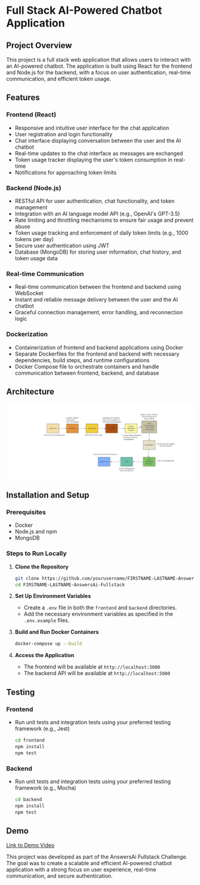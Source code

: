 # Full Stack AI-Powered Chatbot Application

## Project Overview

This project is a full stack web application that allows users to interact with an AI-powered chatbot. The application is built using React for the frontend and Node.js for the backend, with a focus on user authentication, real-time communication, and efficient token usage.

## Features

### Frontend (React)
- Responsive and intuitive user interface for the chat application
- User registration and login functionality
- Chat interface displaying conversation between the user and the AI chatbot
- Real-time updates to the chat interface as messages are exchanged
- Token usage tracker displaying the user's token consumption in real-time
- Notifications for approaching token limits

### Backend (Node.js)
- RESTful API for user authentication, chat functionality, and token management
- Integration with an AI language model API (e.g., OpenAI's GPT-3.5)
- Rate limiting and throttling mechanisms to ensure fair usage and prevent abuse
- Token usage tracking and enforcement of daily token limits (e.g., 1000 tokens per day)
- Secure user authentication using JWT
- Database (MongoDB) for storing user information, chat history, and token usage data

### Real-time Communication
- Real-time communication between the frontend and backend using WebSocket
- Instant and reliable message delivery between the user and the AI chatbot
- Graceful connection management, error handling, and reconnection logic

### Dockerization
- Containerization of frontend and backend applications using Docker
- Separate Dockerfiles for the frontend and backend with necessary dependencies, build steps, and runtime configurations
- Docker Compose file to orchestrate containers and handle communication between frontend, backend, and database

## Architecture

![Architecture Diagram](Architecture_Diagram.jpg)  <!-- Replace with actual path to the diagram -->

## Installation and Setup

### Prerequisites
- Docker
- Node.js and npm
- MongoDB

### Steps to Run Locally

1. **Clone the Repository**
    ```bash
    git clone https://github.com/yourusername/FIRSTNAME-LASTNAME-AnswersAi-Fullstack.git
    cd FIRSTNAME-LASTNAME-AnswersAi-Fullstack
    ```

2. **Set Up Environment Variables**
    - Create a `.env` file in both the `frontend` and `backend` directories.
    - Add the necessary environment variables as specified in the `.env.example` files.

3. **Build and Run Docker Containers**
    ```bash
    docker-compose up --build
    ```

4. **Access the Application**
    - The frontend will be available at `http://localhost:3000`
    - The backend API will be available at `http://localhost:5000`

## Testing

### Frontend
- Run unit tests and integration tests using your preferred testing framework (e.g., Jest)
    ```bash
    cd frontend
    npm install
    npm test
    ```

### Backend
- Run unit tests and integration tests using your preferred testing framework (e.g., Mocha)
    ```bash
    cd backend
    npm install
    npm test
    ```


## Demo

[Link to Demo Video](https://drive.google.com/file/d/1hVmw7WOZfH_l-KIsFUM-cpBSU91f7gSt/view?usp=sharing)



This project was developed as part of the AnswersAi Fullstack Challenge. The goal was to create a scalable and efficient AI-powered chatbot application with a strong focus on user experience, real-time communication, and secure authentication.
